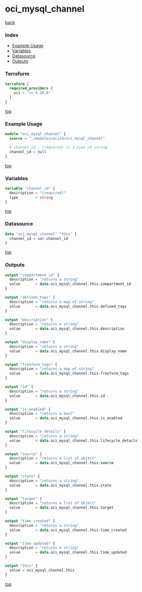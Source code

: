# oci_mysql_channel

[back](../oci.md)

### Index

- [Example Usage](#example-usage)
- [Variables](#variables)
- [Datasource](#datasource)
- [Outputs](#outputs)

### Terraform

```terraform
terraform {
  required_providers {
    oci = ">= 4.20.0"
  }
}
```

[top](#index)

### Example Usage

```terraform
module "oci_mysql_channel" {
  source = "./modules/oci/d/oci_mysql_channel"

  # channel_id - (required) is a type of string
  channel_id = null
}
```

[top](#index)

### Variables

```terraform
variable "channel_id" {
  description = "(required)"
  type        = string
}
```

[top](#index)

### Datasource

```terraform
data "oci_mysql_channel" "this" {
  channel_id = var.channel_id
}
```

[top](#index)

### Outputs

```terraform
output "compartment_id" {
  description = "returns a string"
  value       = data.oci_mysql_channel.this.compartment_id
}

output "defined_tags" {
  description = "returns a map of string"
  value       = data.oci_mysql_channel.this.defined_tags
}

output "description" {
  description = "returns a string"
  value       = data.oci_mysql_channel.this.description
}

output "display_name" {
  description = "returns a string"
  value       = data.oci_mysql_channel.this.display_name
}

output "freeform_tags" {
  description = "returns a map of string"
  value       = data.oci_mysql_channel.this.freeform_tags
}

output "id" {
  description = "returns a string"
  value       = data.oci_mysql_channel.this.id
}

output "is_enabled" {
  description = "returns a bool"
  value       = data.oci_mysql_channel.this.is_enabled
}

output "lifecycle_details" {
  description = "returns a string"
  value       = data.oci_mysql_channel.this.lifecycle_details
}

output "source" {
  description = "returns a list of object"
  value       = data.oci_mysql_channel.this.source
}

output "state" {
  description = "returns a string"
  value       = data.oci_mysql_channel.this.state
}

output "target" {
  description = "returns a list of object"
  value       = data.oci_mysql_channel.this.target
}

output "time_created" {
  description = "returns a string"
  value       = data.oci_mysql_channel.this.time_created
}

output "time_updated" {
  description = "returns a string"
  value       = data.oci_mysql_channel.this.time_updated
}

output "this" {
  value = oci_mysql_channel.this
}
```

[top](#index)